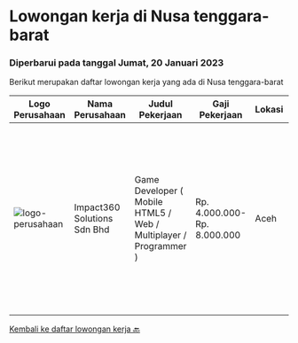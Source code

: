 
  # Lowongan kerja di Nusa tenggara-barat

  ### Diperbarui pada tanggal Jumat, 20 Januari 2023

  Berikut merupakan daftar lowongan kerja yang ada di Nusa tenggara-barat

  |Logo Perusahaan | Nama Perusahaan | Judul Pekerjaan | Gaji Pekerjaan | Lokasi | Deskripsi | Tanggal diunggah | Pranala |
  | -------------- | --------------- | --------------- | --------- | --------- | -------------- | ------- | ----------- |
  |![logo-perusahaan](https://image-service-cdn.seek.com.au/06b729438205195a03d4bcec08ce1ddd5d9c1576/ee4dce1061f3f616224767ad58cb2fc751b8d2dc)|Impact360 Solutions Sdn Bhd|Game Developer ( Mobile HTML5 / Web / Multiplayer / Programmer )|Rp. 4.000.000-Rp. 8.000.000|Aceh|We are hiring remote HTML5 game developers from all parts of Indonesia. If you have real experience building HTML5 games or applications, you're...|Selasa, 17 Januari 2023|https://www.jobstreet.co.id/id/job/game-developer-mobile-html5-web-multiplayer-programmer-5249142/origin/my?token=0~bcb7da77-40b0-4b13-baeb-012951c4255f&sectionRank=1&jobId=jobstreet-my-job-5249142|


  [Kembali ke daftar lowongan kerja 🔙](../README.md#daftar-lowongan-kerja)
  
